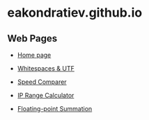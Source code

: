 eakondratiev.github.io
======================

Web Pages
---------

* [Home page](https://eakondratiev.github.io/)

* [Whitespaces & UTF](https://eakondratiev.github.io/ws.htm)

* [Speed Comparer](https://eakondratiev.github.io/speed.htm)

* [IP Range Calculator](https://eakondratiev.github.io/iprange.htm)

* [Floating-point Summation](https://eakondratiev.github.io/floating-point-summation.htm)
